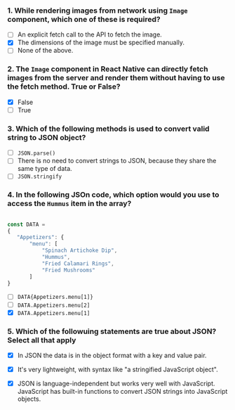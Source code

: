 ### 1. While rendering images from network using ```Image``` component, which one of these is required?

- [ ] An explicit fetch call to the API to fetch the image.
- [x] The dimensions of the image must be specified manually.
- [ ] None of the above.

### 2. The ```Image``` component in React Native can directly fetch images from the server and render them without having to use the fetch method. True or False?

- [x] False
- [ ] True

### 3. Which of the following methods is used to convert valid string to JSON object?

- [ ] ```JSON.parse()```
- [ ] There is no need to convert strings to JSON, because they share the same type of data.
- [ ] ```JSON.stringify```

### 4. In the following JSOn code, which option would you use to access the ```Hummus``` item in the array?
```javascript

const DATA =
{
   "Appetizers": {
       "menu": [ 
           "Spinach Artichoke Dip",
           "Hummus",
           "Fried Calamari Rings",
           "Fried Mushrooms"
       ]  
}

```

- [ ] ```DATA{Appetizers.menu[1]}```
- [ ] ```DATA.Appetizers.menu[2]```
- [x] ```DATA.Appetizers.menu[1]```

### 5. Which of the followuing statements are true about JSON? Select all that apply

- [x] In JSON the data is in the object format with a key and value pair.
- [x] It's very lightweight, with syntax like "a stringified JavaScript object".
- [x] JSON is language-independent but works very well with JavaScript. JavaScript has built-in functions to convert JSON strings into JavaScript objects.

